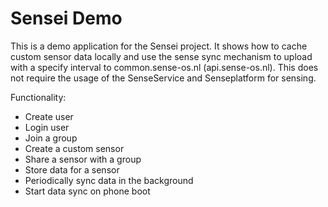 # Sensei Demo

This is a demo application for the Sensei project.
It shows how to cache custom sensor data locally and use the sense sync mechanism to upload with a specify interval to common.sense-os.nl (api.sense-os.nl).
This does not require the usage of the SenseService and Senseplatform for sensing.

Functionality:  
* Create user
* Login user
* Join a group
* Create a custom sensor
* Share a sensor with a group
* Store data for a sensor
* Periodically sync data in the background 
* Start data sync on phone boot

